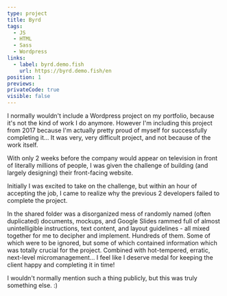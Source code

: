 ```yaml
---
type: project
title: Byrd
tags:
  - JS
  - HTML
  - Sass
  - Wordpress
links:
  - label: byrd.demo.fish
    url: https://byrd.demo.fish/en
position: 1
previews:
privateCode: true
visible: false
---
```

I normally wouldn't include a Wordpress project on my portfolio, because it's not the kind of work I do anymore. However I'm including this project from 2017 because I'm actually pretty proud of myself for successfully completing it... It was very, very difficult project, and not because of the work itself.

With only 2 weeks before the company would appear on television in front of literally millions of people, I was given the challenge of building (and largely designing) their front-facing website.

Initially I was excited to take on the challenge, but within an hour of accepting the job, I came to realize why the previous 2 developers failed to complete the project.

In the shared folder was a disorganized mess of randomly named (often duplicated) documents, mockups, and Google Slides rammed full of almost unintelligible instructions, text content, and layout guidelines - all mixed together for me to decipher and implement. Hundreds of them. Some of which were to be ignored, but some of which contained information which was totally crucial for the project. Combined with hot-tempered, erratic, next-level micromanagement... I feel like I deserve medal for keeping the client happy and completing it in time!

I wouldn't normally mention such a thing publicly, but this was truly something else. :)

